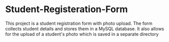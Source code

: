 # Student-Registeration-Form
This project is a student registration form with photo upload. The form collects student details and stores them in a MySQL database. It also allows for the upload of a student's photo which is saved in a separate directory
